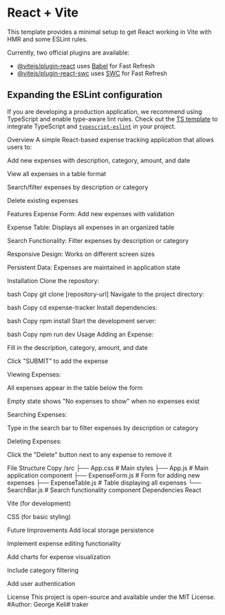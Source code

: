 # React + Vite

This template provides a minimal setup to get React working in Vite with HMR and some ESLint rules.

Currently, two official plugins are available:

- [@vitejs/plugin-react](https://github.com/vitejs/vite-plugin-react/blob/main/packages/plugin-react/README.md) uses [Babel](https://babeljs.io/) for Fast Refresh
- [@vitejs/plugin-react-swc](https://github.com/vitejs/vite-plugin-react-swc) uses [SWC](https://swc.rs/) for Fast Refresh

## Expanding the ESLint configuration

If you are developing a production application, we recommend using TypeScript and enable type-aware lint rules. Check out the [TS template](https://github.com/vitejs/vite/tree/main/packages/create-vite/template-react-ts) to integrate TypeScript and [`typescript-eslint`](https://typescript-eslint.io) in your project.


Overview
A simple React-based expense tracking application that allows users to:

Add new expenses with description, category, amount, and date

View all expenses in a table format

Search/filter expenses by description or category

Delete existing expenses

Features
Expense Form: Add new expenses with validation

Expense Table: Displays all expenses in an organized table

Search Functionality: Filter expenses by description or category

Responsive Design: Works on different screen sizes

Persistent Data: Expenses are maintained in application state

Installation
Clone the repository:

bash
Copy
git clone [repository-url]
Navigate to the project directory:

bash
Copy
cd expense-tracker
Install dependencies:

bash
Copy
npm install
Start the development server:

bash
Copy
npm run dev
Usage
Adding an Expense:

Fill in the description, category, amount, and date

Click "SUBMIT" to add the expense

Viewing Expenses:

All expenses appear in the table below the form

Empty state shows "No expenses to show" when no expenses exist

Searching Expenses:

Type in the search bar to filter expenses by description or category

Deleting Expenses:

Click the "Delete" button next to any expense to remove it

File Structure
Copy
/src
├── App.css            # Main styles
├── App.js             # Main application component
├── ExpenseForm.js     # Form for adding new expenses
├── ExpenseTable.js    # Table displaying all expenses
└── SearchBar.js       # Search functionality component
Dependencies
React

Vite (for development)

CSS (for basic styling)

Future Improvements
Add local storage persistence

Implement expense editing functionality

Add charts for expense visualization

Include category filtering

Add user authentication

License
This project is open-source and available under the MIT License.
#Author: George Keli# traker
